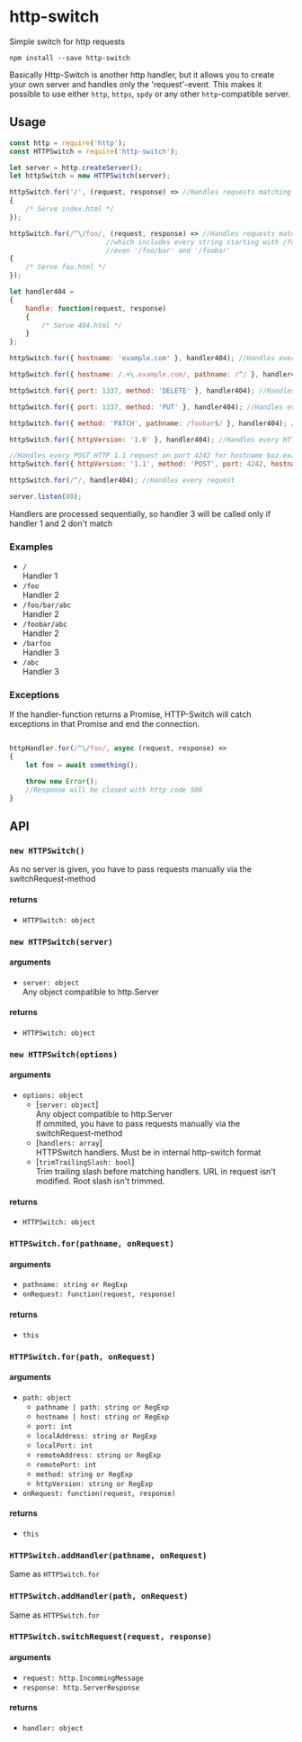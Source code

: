# http-switch
  Simple switch for http requests

```shell
npm install --save http-switch
```
Basically Http-Switch is another http handler, but it allows you to create your own server and handles only the 'request'-event. This makes it possible to use either `http`, `https`, `spdy` or any other `http`-compatible server.

## Usage

```js
const http = require('http');
const HTTPSwitch = require('http-switch');

let server = http.createServer();
let httpSwitch = new HTTPSwitch(server);

httpSwitch.for('/', (request, response) => //Handles requests matching string '/'
{
	/* Serve index.html */
});

httpSwitch.for(/^\/foo/, (request, response) => //Handles requests matching regex ^/foo
						//which includes every string starting with /foo
						//even '/foo/bar' and '/foobar'
{
	/* Serve foo.html */
});

let handler404 =
{
	handle: function(request, response)
	{
		/* Serve 404.html */
	}
};

httpSwitch.for({ hostname: 'example.com' }, handler404); //Handles every request for example.com

httpSwitch.for({ hostname: /.+\.example.com/, pathname: /^/ }, handler404); //Handles every request for *.example.com

httpSwitch.for({ port: 1337, method: 'DELETE' }, handler404); //Handles every DELETE request

httpSwitch.for({ port: 1337, method: 'PUT' }, handler404); //Handles every PUT request on port 1337

httpSwitch.for({ method: 'PATCH', pathname: /foobar$/ }, handler404); //Handles every PATCH request whose URL ends with foobar

httpSwitch.for({ httpVersion: '1.0' }, handler404); //Handles every HTTP 1.0 request

//Handles every POST HTTP 1.1 request on port 4242 for hostname baz.example.com whose URL starts with /foo and ends with bar
httpSwitch.for({ httpVersion: '1.1', method: 'POST', port: 4242, hostname: 'baz.example.com', pathname: /^\/foo.*bar$/ }, handler404);

httpSwitch.for(/^/, handler404); //Handles every request

server.listen(80);
```

Handlers are processed sequentially, so handler 3 will be called only if handler 1 and 2 don't match

### Examples
- `/`  
Handler 1
- `/foo`  
Handler 2
- `/foo/bar/abc`  
Handler 2
- `/foobar/abc`  
Handler 2
- `/barfoo`  
Handler 3
- `/abc`  
Handler 3

### Exceptions

If the handler-function returns a Promise, HTTP-Switch will catch exceptions in that Promise and end the connection.

```js

httpHandler.for(/^\/foo/, async (request, response) =>
{
	let foo = await something();

	throw new Error();
	//Response will be closed with http code 500
}
```

## API

### `new HTTPSwitch()`

As no server is given, you have to pass requests manually via the switchRequest-method

#### returns

- `HTTPSwitch: object`

### `new HTTPSwitch(server)`

#### arguments

- `server: object`  
Any object compatible to http.Server  

#### returns

- `HTTPSwitch: object`

### `new HTTPSwitch(options)`

#### arguments

- `options: object`
  - [`server: object`]  
  Any object compatible to http.Server  
  If ommited, you have to pass requests manually via the switchRequest-method
  - [`handlers: array`]  
  HTTPSwitch handlers. Must be in internal http-switch format
  - [`trimTrailingSlash: bool`]  
  Trim trailing slash before matching handlers. URL in request isn't modified. Root slash isn't trimmed.

#### returns

- `HTTPSwitch: object`

### `HTTPSwitch.for(pathname, onRequest)`

#### arguments

- `pathname: string or RegExp`
- `onRequest: function(request, response)`

#### returns

- `this`

### `HTTPSwitch.for(path, onRequest)`

#### arguments

- `path: object`
	- `pathname | path: string or RegExp`
	- `hostname | host: string or RegExp`
	- `port: int`
	- `localAddress: string or RegExp`
	- `localPort: int`
	- `remoteAddress: string or RegExp`
	- `remotePort: int`
	- `method: string or RegExp`
	- `httpVersion: string or RegExp`
- `onRequest: function(request, response)`

#### returns

- `this`

### `HTTPSwitch.addHandler(pathname, onRequest)`
Same as `HTTPSwitch.for`

### `HTTPSwitch.addHandler(path, onRequest)`
Same as `HTTPSwitch.for`

### `HTTPSwitch.switchRequest(request, response)`

#### arguments

- `request: http.IncommingMessage`
- `response: http.ServerResponse`

#### returns

- `handler: object`
